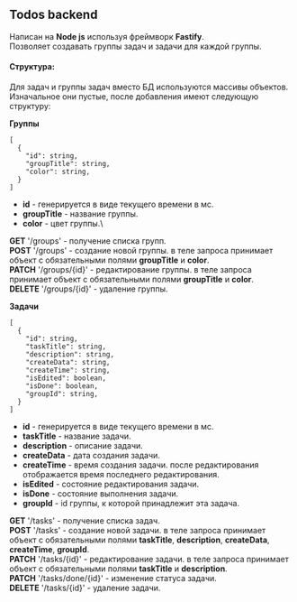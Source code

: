 ## Todos backend
Написан на **Node js** используя фреймворк **Fastify**.\
Позволяет создавать группы задач и задачи для каждой группы.

#### Структура:
Для задач и группы задач вместо БД используются массивы
объектов. Изначальное они пустые, после добавления имеют
следующую структуру:

**Группы**
```
[
  {
    "id": string,
    "groupTitle": string,
    "color": string,
  }
]
```
- **id** - генерируется в виде текущего времени в мс.
- **groupTitle** - название группы.
- **color** - цвет группы.\

**GET** '/groups' - получение списка групп.\
**POST** '/groups' - создание новой группы. в теле запроса
    принимает объект с обязательными полями **groupTitle** и
    **color**.\
**PATCH** '/groups/{id}' - редактирование группы. в теле
    запроса принимает объект с обязательными полями **groupTitle**
    и **color**.\
**DELETE** '/groups/{id}' - удаление группы.

**Задачи**
```
[
  {
    "id": string,
    "taskTitle": string,
    "description": string,
    "createData": string,
    "createTime": string,
    "isEdited": boolean,
    "isDone": boolean,
    "groupId": string,
  }
]
```
- **id** - генерируется в виде текущего времени в мс.
- **taskTitle** - название задачи.
- **description** - описание задачи.
- **createData** - дата создания задачи.
- **createTime** - время создания задачи. после редактирования
    отображается время последнего редактирования.
- **isEdited** - состояние редактирования задачи.
- **isDone** - состояние выполнения задачи.
- **groupId** - id группы, к которой принадлежит эта задача.

**GET** '/tasks' - получение списка задач.\
**POST** '/tasks' - создание новой задачи. в теле запроса
    принимает объект с обязательными полями **taskTitle**,
    **description**, **createData**, **createTime**, **groupId**.\
**PATCH** '/tasks/{id}' - редактирование задачи. в теле
    запроса принимает объект с обязательными полями **taskTitle**
    и **description**.\
**PATCH** '/tasks/done/{id}' - изменение статуса задачи.\
**DELETE** '/tasks/{id}' - удаление задачи.
